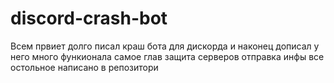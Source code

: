 # discord-crash-bot
Всем првиет долго писал краш бота для дискорда и наконец дописал у него много функионала самое глав защита серверов отправка инфы все остольное написано в репозитори

